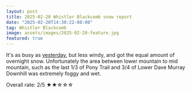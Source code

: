 ```yaml
---
layout: post
title: 2025-02-20 Whistler Blackcomb snow report
date: "2025-02-20T14:30:22-08:00"
tag: Whistler Blackcomb
image: assets/images/2025-02-20-feature.jpg
featured: true
---
```


It's as busy as [yesterday](/2025-02-20-whistler-blackcomb-snow-report), but less windy, and got the equal amount of overnight snow. Unfortunately the area between lower mountain to mid mountain, such as the last 1/3 of Pony Trail and 3/4 of Lower Dave Murray Downhill was extremely foggy and wet.

Overall rate: 2/5 ★★☆☆☆
